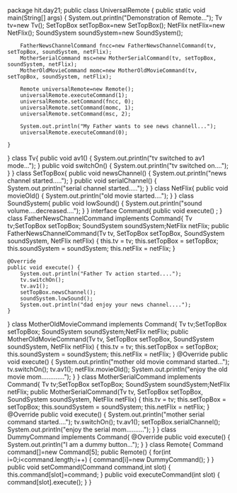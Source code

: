 package hit.day21;
public class UniversalRemote {
	public static void main(String[] args) {
		System.out.println("Demonstration of Remote...");
		Tv tv=new Tv();
		SetTopBox setTopBox=new SetTopBox();
		NetFlix netFlix=new NetFlix();
		SoundSystem soundSystem=new SoundSystem();
		
		FatherNewsChannelCommand fncc=new FatherNewsChannelCommand(tv, setTopBox, soundSystem, netFlix);
		MotherSerialCommand msc=new MotherSerialCommand(tv, setTopBox, soundSystem, netFlix);
		MotherOldMovieCommand momc=new MotherOldMovieCommand(tv, setTopBox, soundSystem, netFlix);
		
		Remote universalRemote=new Remote();
		universalRemote.executeCommand(1);
		universalRemote.setCommand(fncc, 0);
		universalRemote.setCommand(momc, 1);
		universalRemote.setCommand(msc, 2);
		
		System.out.println("My Father wants to see news channell...");
		universalRemote.executeCommand(0);
				
	}
}
class Tv{
	public void av1() {
		System.out.println("tv switched to av1 mode...");
	}
	public void switchOn() {
		System.out.println("tv switched on....");
	}
}
class SetTopBox{
	public void newsChannel() {
		System.out.println("news channel started.....");
	}
	public void serialChannel() {
		System.out.println("serial channel started.....");
	}
}
class NetFlix{
	public void movieOld() {
		System.out.println("old movie started....");
	}
}
class SoundSystem{
	public void lowSound() {
		System.out.println("sound volume....decreased....");
	}
}
interface Command{
	public void execute() ;
}
class FatherNewsChannelCommand implements Command{
	Tv tv;SetTopBox setTopBox; SoundSystem soundSystem;NetFlix netFlix;
	public FatherNewsChannelCommand(Tv tv, SetTopBox setTopBox, SoundSystem soundSystem, NetFlix netFlix) {
		this.tv = tv;
		this.setTopBox = setTopBox;
		this.soundSystem = soundSystem;
		this.netFlix = netFlix;
	}
	
	@Override
	public void execute() {
		System.out.println("Father Tv action started....");
		tv.switchOn();
		tv.av1();
		setTopBox.newsChannel();
		soundSystem.lowSound();
		System.out.println("dad enjoy your news channel....");
	}
}
class MotherOldMovieCommand implements Command{
	Tv tv;SetTopBox setTopBox; SoundSystem soundSystem;NetFlix netFlix;
	public MotherOldMovieCommand(Tv tv, SetTopBox setTopBox, SoundSystem soundSystem, NetFlix netFlix) {
		this.tv = tv;
		this.setTopBox = setTopBox;
		this.soundSystem = soundSystem;
		this.netFlix = netFlix;
	}
	@Override
	public void execute() {
		System.out.println("mother old movie command started...");
		tv.switchOn();
		tv.av1();
		netFlix.movieOld();
		System.out.println("enjoy the old movie mom.............");
	}
}
class MotherSerialCommand implements Command{
	Tv tv;SetTopBox setTopBox; SoundSystem soundSystem;NetFlix netFlix;
	public MotherSerialCommand(Tv tv, SetTopBox setTopBox, SoundSystem soundSystem, NetFlix netFlix) {
		this.tv = tv;
		this.setTopBox = setTopBox;
		this.soundSystem = soundSystem;
		this.netFlix = netFlix;
	}
	@Override
	public void execute() {
		System.out.println("mother serial command started....");
		tv.switchOn();
		tv.av1();
		setTopBox.serialChannel();
		System.out.println("enjoy the serial mom..........");
	}
}
class DummyCommand implements Command{
	@Override
	public void execute() {
		System.out.println("I am a dummy button...");
	}
}
class Remote{
	Command command[]=new Command[5];
	public Remote() {
		for(int i=0;i<command.length;i++) {
			command[i]=new DummyCommand();
		}
	}
	public void setCommand(Command command,int slot) {
		this.command[slot]=command;
	}
	public void executeCommand(int slot) {
		command[slot].execute();
	}
}





